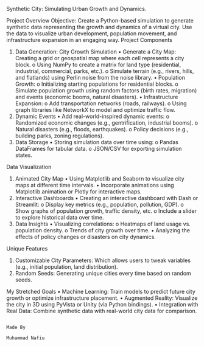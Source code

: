 Synthetic City: Simulating Urban Growth and Dynamics.

Project Overview
Objective: Create a Python-based simulation to generate synthetic data representing the growth and dynamics of a virtual city. Use the data to visualize urban development, population movement, and infrastructure expansion in an engaging way.
Project Components
1. Data Generation: City Growth Simulation
•	Generate a City Map: Creating a grid or geospatial map where each cell represents a city block.
o	Using NumPy to create a matrix for land type (residential, industrial, commercial, parks, etc.).
o	Simulate terrain (e.g., rivers, hills, and flatlands) using Perlin noise from the noise library.
•	Population Growth:
o	Initializing starting populations for residential blocks.
o	Simulate population growth using random factors (birth rates, migration) and events (economic booms, natural disasters).
•	Infrastructure Expansion:
o	Add transportation networks (roads, railways).
o	Using graph libraries like NetworkX to model and optimize traffic flow.
2. Dynamic Events
•	Add real-world-inspired dynamic events:
o	Randomized economic changes (e.g., gentrification, industrial booms).
o	Natural disasters (e.g., floods, earthquakes).
o	Policy decisions (e.g., building parks, zoning regulations).
3. Data Storage
•	Storing simulation data over time using:
o	Pandas DataFrames for tabular data.
o	JSON/CSV for exporting simulation states.

Data Visualization
1. Animated City Map
•	Using Matplotlib and Seaborn to visualize city maps at different time intervals.
•	Incorporate animations using Matplotlib.animation or Plotly for interactive maps.
2. Interactive Dashboards
•	Creating an interactive dashboard with Dash or Streamlit:
o	Display key metrics (e.g., population, pollution, GDP).
o	Show graphs of population growth, traffic density, etc.
o	Include a slider to explore historical data over time.
3. Data Insights
•	Visualizing correlations:
o	Heatmaps of land usage vs. population density.
o	Trends of city growth over time.
•	Analyzing the effects of policy changes or disasters on city dynamics.

Unique Features
1.	Customizable City Parameters: Which allows users to tweak variables (e.g., initial population, land distribution).
2.	Random Seeds: Generating unique cities every time based on random seeds.



My Stretched Goals
•	Machine Learning: Train models to predict future city growth or optimize infrastructure placement.
•	Augmented Reality: Visualize the city in 3D using PyVista or Unity (via Python bindings).
•	Integration with Real Data: Combine synthetic data with real-world city data for comparison.

                                                                                                                                     Made By
                                                                                                                                Muhammad Nafiu
